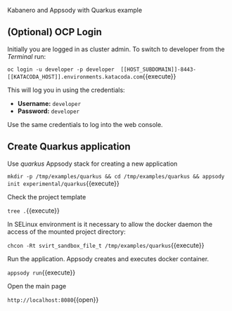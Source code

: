 Kabanero and Appsody with Quarkus example

## (Optional) OCP Login

Initially you are logged in as cluster admin. To switch to developer from the _Terminal_ run:

``oc login -u developer -p developer  [[HOST_SUBDOMAIN]]-8443-[[KATACODA_HOST]].environments.katacoda.com``{{execute}}

This will log you in using the credentials:

* **Username:** ``developer``
* **Password:** ``developer``

Use the same credentials to log into the web console.

## Create Quarkus application

Use *quarkus* Appsody stack for creating a new application

`mkdir -p /tmp/examples/quarkus && cd /tmp/examples/quarkus && appsody init experimental/quarkus`{{execute}}

Check the project template

`tree .`{{execute}}

In SELinux environment is it necessary to allow the docker daemon the access of the mounted project directory:

`chcon -Rt svirt_sandbox_file_t /tmp/examples/quarkus`{{execute}}

Run the application. Appsody creates and executes docker container.

`appsody run`{{execute}}

Open the main page

`http://localhost:8080`{{open}}

